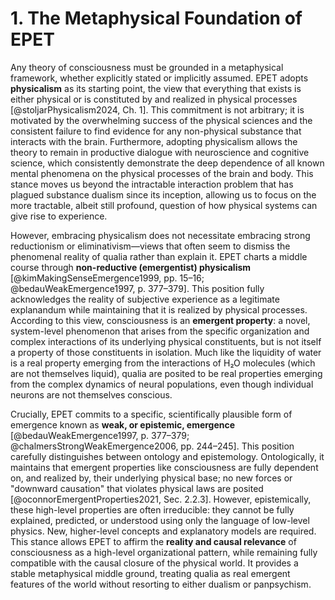 # 1. The Metaphysical Foundation of EPET

Any theory of consciousness must be grounded in a metaphysical framework, whether explicitly stated or implicitly assumed. EPET adopts **physicalism** as its starting point, the view that everything that exists is either physical or is constituted by and realized in physical processes [@stoljarPhysicalism2024, Ch. 1]. This commitment is not arbitrary; it is motivated by the overwhelming success of the physical sciences and the consistent failure to find evidence for any non-physical substance that interacts with the brain. Furthermore, adopting physicalism allows the theory to remain in productive dialogue with neuroscience and cognitive science, which consistently demonstrate the deep dependence of all known mental phenomena on the physical processes of the brain and body. This stance moves us beyond the intractable interaction problem that has plagued substance dualism since its inception, allowing us to focus on the more tractable, albeit still profound, question of how physical systems can give rise to experience.

However, embracing physicalism does not necessitate embracing strong reductionism or eliminativism—views that often seem to dismiss the phenomenal reality of qualia rather than explain it. EPET charts a middle course through **non-reductive (emergentist) physicalism** [@kimMakingSenseEmergence1999, pp. 15–16; @bedauWeakEmergence1997, p. 377–379]. This position fully acknowledges the reality of subjective experience as a legitimate explanandum while maintaining that it is realized by physical processes. According to this view, consciousness is an **emergent property**: a novel, system-level phenomenon that arises from the specific organization and complex interactions of its underlying physical constituents, but is not itself a property of those constituents in isolation. Much like the liquidity of water is a real property emerging from the interactions of H₂O molecules (which are not themselves liquid), qualia are posited to be real properties emerging from the complex dynamics of neural populations, even though individual neurons are not themselves conscious.

Crucially, EPET commits to a specific, scientifically plausible form of emergence known as **weak, or epistemic, emergence** [@bedauWeakEmergence1997, p. 377–379; @chalmersStrongWeakEmergence2006, pp. 244–245]. This position carefully distinguishes between ontology and epistemology. Ontologically, it maintains that emergent properties like consciousness are fully dependent on, and realized by, their underlying physical base; no new forces or "downward causation" that violates physical laws are posited [@oconnorEmergentProperties2021, Sec. 2.2.3]. However, epistemically, these high-level properties are often irreducible: they cannot be fully explained, predicted, or understood using only the language of low-level physics. New, higher-level concepts and explanatory models are required. This stance allows EPET to affirm the **reality and causal relevance** of consciousness as a high-level organizational pattern, while remaining fully compatible with the causal closure of the physical world. It provides a stable metaphysical middle ground, treating qualia as real emergent features of the world without resorting to either dualism or panpsychism.